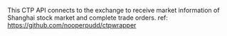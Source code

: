 This CTP API connects to the exchange to receive market information of Shanghai stock market and complete trade orders.
ref: https://github.com/nooperpudd/ctpwrapper